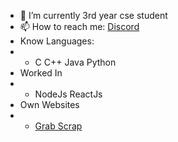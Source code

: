 - 🔭 I’m currently 3rd year cse student
- 📫 How to reach me: [Discord](https://discord.gg/sXbFf5uz)
- Know Languages:
- - C C++ Java Python
- Worked In
- - NodeJs ReactJs 
- Own Websites
- - [Grab Scrap](https://grab-scrap.herokuapp.com/home)

